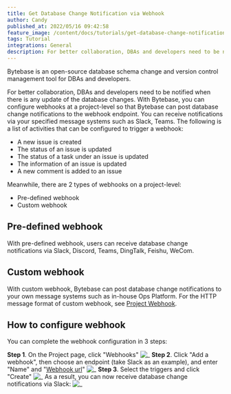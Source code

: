 ```yaml
---
title: Get Database Change Notification via Webhook
author: Candy
published_at: 2022/05/16 09:42:58
feature_image: /content/docs/tutorials/get-database-change-notification-via-webhook/fish-hook.webp
tags: Tutorial
integrations: General
description: For better collaboration, DBAs and developers need to be notified when there is any update of the database changes. With Bytebase, you can configure webhooks at a project-level so that Bytebase can post database change notifications to the webhook endpoint.
---
```


Bytebase is an open-source database schema change and version control management tool for DBAs and developers.

For better collaboration, DBAs and developers need to be notified when there is any update of the database changes. With Bytebase, you can configure webhooks at a project-level so that Bytebase can post database change notifications to the webhook endpoint. You can receive notifications via your specified message systems such as Slack, Teams. The following is a list of activities that can be configured to trigger a webhook:

- A new issue is created
- The status of an issue is updated
- The status of a task under an issue is updated
- The information of an issue is updated
- A new comment is added to an issue

Meanwhile, there are 2 types of webhooks on a project-level:

- Pre-defined webhook
- Custom webhook

## Pre-defined webhook

With pre-defined webhook, users can receive database change notifications via Slack, Discord, Teams, DingTalk, Feishu, WeCom.

## Custom webhook

With custom webhook, Bytebase can post database change notifications to your own message systems such as in-house Ops Platform. For the HTTP message format of custom webhook, see [Project Webhook](/docs/change-database/webhook#custom).

## How to configure webhook

You can complete the webhook configuration in 3 steps:

**Step 1**. On the Project page, click "Webhooks"
![_](/content/docs/tutorials/get-database-change-notification-via-webhook/project-webhook.webp)
**Step 2**. Click "Add a webhook", then choose an endpoint (take Slack as an example), and enter "Name" and "[Webhook url](/docs/change-database/webhook#supported-webhook-endpoints)"
![_](/content/docs/tutorials/get-database-change-notification-via-webhook/webhook-config.webp)
**Step 3**. Select the triggers and click "Create"
![_](/content/docs/tutorials/get-database-change-notification-via-webhook/webhook-event-type.webp)
As a result, you can now receive database change notifications via Slack:
![_](/content/docs/tutorials/get-database-change-notification-via-webhook/webhook-slack.webp)
